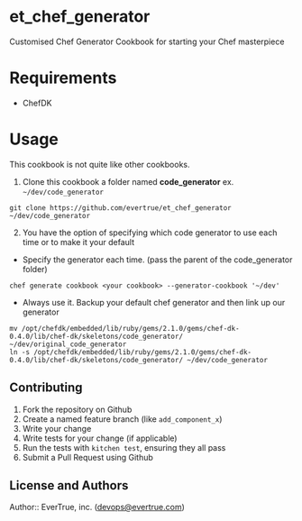 # et_chef_generator

Customised Chef Generator Cookbook for starting your Chef masterpiece 

# Requirements

* ChefDK

# Usage

This cookbook is not quite like other cookbooks.

1. Clone this cookbook a folder named **code_generator** ex. `~/dev/code_generator`

  ```
  git clone https://github.com/evertrue/et_chef_generator ~/dev/code_generator
  ```
2. You have the option of specifying which code generator to use each time or to make it your default
  * Specify the generator each time. (pass the parent of the code_generator folder)
  ```
  chef generate cookbook <your cookbook> --generator-cookbook '~/dev'
  ```
  * Always use it. Backup your default chef generator and then link up our generator
  ```
  mv /opt/chefdk/embedded/lib/ruby/gems/2.1.0/gems/chef-dk-0.4.0/lib/chef-dk/skeletons/code_generator/ ~/dev/original_code_generator
  ln -s /opt/chefdk/embedded/lib/ruby/gems/2.1.0/gems/chef-dk-0.4.0/lib/chef-dk/skeletons/code_generator/ ~/dev/code_generator
  ```
    
## Contributing

1. Fork the repository on Github
2. Create a named feature branch (like `add_component_x`)
3. Write your change
4. Write tests for your change (if applicable)
5. Run the tests with `kitchen test`, ensuring they all pass
6. Submit a Pull Request using Github

## License and Authors

Author:: EverTrue, inc. (devops@evertrue.com)
